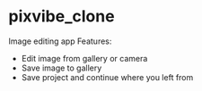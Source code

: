 # pixvibe_clone
Image editing app
Features: 
- Edit image from gallery or camera
- Save image to gallery
- Save project and continue where you left from
